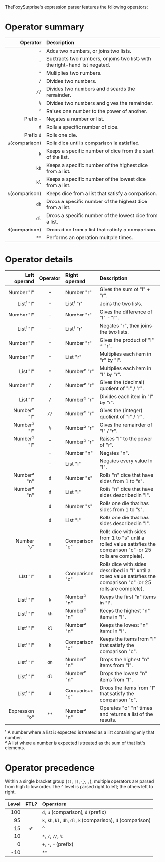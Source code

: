 TheFoxySurprise's expression parser features the following operators:

# Operator summary
Operator|Description
-:|:-
`+`|Adds two numbers, or joins two lists.
`-`|Subtracts two numbers, or joins two lists with the right-hand list negated.
`*`|Multiplies two numbers.
`/`|Divides two numbers.
`//`|Divides two numbers and discards the remainder.
`%`|Divides two numbers and gives the remainder.
`^`|Raises one number to the power of another.
Prefix `-`|Negates a number or list.
`d`|Rolls a specific number of dice.
Prefix `d`|Rolls one die.
`u`(comparison)|Rolls dice until a comparison is satisfied.
`k`|Keeps a specific number of dice from the start of the list.
`kh`|Keeps a specific number of the highest dice from a list.
`kl`|Keeps a specific number of the lowest dice from a list.
`k`(comparison)|Keeps dice from a list that satisfy a comparison.
`dh`|Drops a specific number of the highest dice from a list.
`dl`|Drops a specific number of the lowest dice from a list.
`d`(comparison)|Drops dice from a list that satisfy a comparison.
`**`|Performs an operation multiple times.

# Operator details
|Left operand|Operator|Right operand|Description
|-:|:-:|:-|:-
|Number "l"|`+`|Number "r"|Gives the sum of "l" + "r".
|List¹ "l"|`+`|List¹ "r"|Joins the two lists.
|Number "l"|`-`|Number "r"|Gives the difference of "l" - "r".
|List¹ "l"|`-`|List¹ "r"|Negates "r", then joins the two lists.
|Number "l"|`*`|Number "r"|Gives the product of "l" * "r".
|Number "l"|`*`|List "r"|Multiplies each item in "r" by "l".
|List "l"|`*`|Number² "r"|Multiplies each item in "l" by "r".
|Number "l"|`/`|Number² "r"|Gives the (decimal) quotient of "l" / "r".
|List "l"|`/`|Number² "r"|Divides each item in "l" by "r".
|Number² "l"|`//`|Number² "r"|Gives the (integer) quotient of "l" / "r".
|Number² "l"|`%`|Number² "r"|Gives the remainder of "l" / "r".
|Number² "l"|`^`|Number² "r"|Raises "l" to the power of "r".
||`-`|Number "n"|Negates "n".
||`-`|List "l"|Negates every value in "l".
|Number² "n"|`d`|Number "s"|Rolls "n" dice that have sides from 1 to "s".
|Number² "n"|`d`|List "l"|Rolls "n" dice that have sides described in "l".
||`d`|Number "s"|Rolls one die that has sides from 1 to "s".
||`d`|List "l"|Rolls one die that has sides described in "l".
|Number "s"|`u`|Comparison "c"|Rolls dice with sides from 1 to "s" until a rolled value satisfies the comparison "c" (or 25 rolls are complete).
|List "l"|`u`|Comparison "c"|Rolls dice with sides described in "l" until a rolled value satisfies the comparison "c" (or 25 rolls are complete).
|List¹ "l"|`k`|Number² "n"|Keeps the first "n" items in "l".
|List¹ "l"|`kh`|Number² "n"|Keeps the highest "n" items in "l".
|List¹ "l"|`kl`|Number² "n"|Keeps the lowest "n" items in "l".
|List¹ "l"|`k`|Comparison "c"|Keeps the items from "l" that satisfy the comparison "c".
|List¹ "l"|`dh`|Number² "n"|Drops the highest "n" items from "l".
|List¹ "l"|`dl`|Number² "n"|Drops the lowest "n" items from "l".
|List¹ "l"|`d`|Comparison "c"|Drops the items from "l" that satisfy the comparison "c".
|Expression "o"|`**`|Number² "n"|Operates "o" "n" times and returns a list of the results.

¹ A number where a list is expected is treated as a list containing only that number.  
² A list where a number is expected is treated as the sum of that list's elements.

# Operator precedence
Within a single bracket group (`()`, `[]`, `{}`, `,`), multiple operators are parsed from high to low order. The `^` level is parsed right to left; the others left to right.

Level|RTL?|Operators
-:|:-:|:-
100||`d`, `u` (comparison), `d` (prefix)
95||`k`, `kh`, `kl`, `dh`, `dl`, `k` (comparison), `d` (comparison)
15|✔|`^`
10||`*`, `/`, `//`, `%`
0||`+`, `-`, `-` (prefix)
-10||`**`